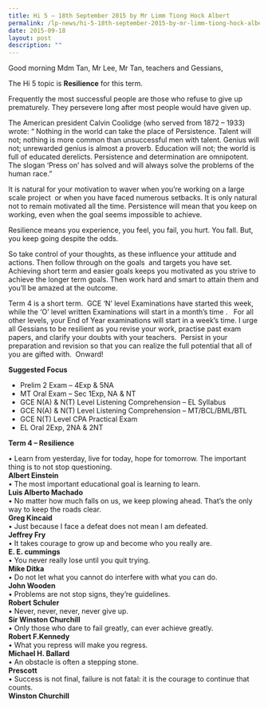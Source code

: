 ```yaml
---
title: Hi 5 – 18th September 2015 by Mr Limm Tiong Hock Albert
permalink: /lp-news/hi-5-18th-september-2015-by-mr-limm-tiong-hock-albert/
date: 2015-09-18
layout: post
description: ""
---
```

Good morning Mdm Tan, Mr Lee, Mr Tan, teachers and Gessians,

The Hi 5 topic is **Resilience** for this term.

Frequently the most successful people are those who refuse to give up prematurely. They persevere long after most people would have given up.

The American president Calvin Coolidge (who served from 1872 – 1933) wrote: “ Nothing in the world can take the place of Persistence. Talent will not; nothing is more common than unsuccessful men with talent. Genius will not; unrewarded genius is almost a proverb. Education will not; the world is full of educated derelicts. Persistence and determination are omnipotent. The slogan ‘Press on’ has solved and will always solve the problems of the human race.”

It is natural for your motivation to waver when you’re working on a large scale project  or when you have faced numerous setbacks. It is only natural not to remain motivated all the time. Persistence will mean that you keep on working, even when the goal seems impossible to achieve.

Resilience means you experience, you feel, you fail, you hurt. You fall. But, you keep going despite the odds.

So take control of your thoughts, as these influence your attitude and actions. Then follow through on the goals  and targets you have set. Achieving short term and easier goals keeps you motivated as you strive to achieve the longer term goals. Then work hard and smart to attain them and you’ll be amazed at the outcome.

Term 4 is a short term.  GCE ‘N’ level Examinations have started this week, while the ‘O’ level written Examinations will start in a month’s time .   For all other levels, your End of Year examinations will start in a week’s time. I urge all Gessians to be resilient as you revise your work, practise past exam papers, and clarify your doubts with your teachers.  Persist in your preparation and revision so that you can realize the full potential that all of you are gifted with.  Onward!

**Suggested Focus**

*   Prelim 2 Exam – 4Exp & 5NA
*   MT Oral Exam – Sec 1Exp, NA & NT
*   GCE N(A) & N(T) Level Listening Comprehension – EL Syllabus
*   GCE N(A) & N(T) Level Listening Comprehension – MT/BCL/BML/BTL
*   GCE N(T) Level CPA Practical Exam
*   EL Oral 2Exp, 2NA & 2NT

**Term 4 – Resilience**

• Learn from yesterday, live for today, hope for tomorrow. The important thing is to not stop questioning.  
**Albert Einstein**  
• The most important educational goal is learning to learn.  
**Luis Alberto Machado**  
• No matter how much falls on us, we keep plowing ahead. That’s the only way to keep the roads clear.  
**Greg Kincaid**  
• Just because I face a defeat does not mean I am defeated.  
**Jeffrey Fry**  
• It takes courage to grow up and become who you really are.  
**E. E. cummings**  
• You never really lose until you quit trying.  
**Mike Ditka**  
• Do not let what you cannot do interfere with what you can do.  
**John Wooden**  
• Problems are not stop signs, they’re guidelines.  
**Robert Schuler**  
• Never, never, never, never give up.  
**Sir Winston Churchill**  
• Only those who dare to fail greatly, can ever achieve greatly.  
**Robert F.Kennedy**  
• What you repress will make you regress.  
**Michael H. Ballard**  
• An obstacle is often a stepping stone.  
**Prescott**  
• Success is not final, failure is not fatal: it is the courage to continue that counts.  
**Winston Churchill**